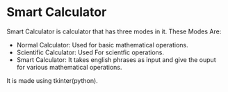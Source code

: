 # Smart Calculator
Smart Calculator is calculator that has three modes in it. These Modes Are:
- Normal Calculator: Used for basic mathematical operations.
- Scientific Calculator: Used For scientfic operations.
- Smart Calculator: It takes english phrases as input and give the ouput for various mathematical operations.

It is made using tkinter(python).
